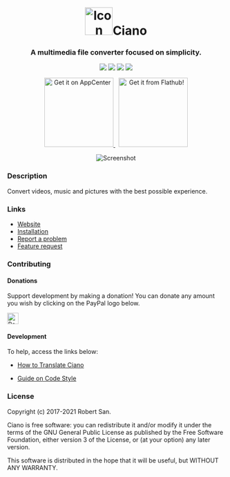 <div align="center">
    <h1>
        <img width="64" height="64" src="https://github.com/robertsanseries/ciano/blob/master/data/images/com.github.robertsanseries.ciano.png" alt="Icon">Ciano</h1>
  <h3 align="center">A multimedia file converter focused on simplicity.</h3>
    
<p align="center">
    <img src="https://api.travis-ci.org/ciano/ciano.svg?branch=master">
    <img src="https://img.shields.io/badge/ciano-v0.2.4-79E0FA.svg">
    <img src="https://img.shields.io/badge/meson-v0.40-39207C.svg">
    <img src="https://img.shields.io/badge/License-GPLv3-B70000.svg">
</p>

<p align="center">
    <a href="https://appcenter.elementary.io/com.github.robertsanseries.ciano">
        <img src="https://appcenter.elementary.io/badge.svg" width="160px" alt="Get it on AppCenter">
    </a> &nbsp;
    <a href="https://flathub.org/apps/details/com.github.robertsanseries.ciano">
        <img src="https://flathub.org/assets/badges/flathub-badge-i-en.svg" width="160px" alt="Get it from Flathub!">
    </a>
</p>
</div>

<p align="center">
    <img src="https://raw.githubusercontent.com/robertsanseries/ciano/master/data/screenshot.png" alt="Screenshot">
</p>

### Description

Convert videos, music and pictures with the best possible experience.

### Links

- [Website](https://robertsanseries.github.io/ciano)
- [Installation](https://github.com/robertsanseries/ciano/blob/redesign/INSTALL.md)
- [Report a problem](https://github.com/robertsanseries/ciano/issues/new?template=bug_report.md)
- [Feature request](https://github.com/robertsanseries/ciano/issues/new?template=feature_request.md)


### Contributing

#### Donations
 
Support development by making a donation! You can donate any amount you wish by clicking on the PayPal logo below.

  [<img src="https://www.paypalobjects.com/webstatic/en_US/i/buttons/PP_logo_h_200x51.png" height="26" alt="PayPal" />](https://www.paypal.com/cgi-bin/webscr?cmd=_s-xclick&hosted_button_id=S698J2TUEMT3C)

#### Development
To help, access the links below:

- [How to Translate Ciano](https://github.com/robertsanseries/ciano/wiki/Translate)

- [Guide on Code Style](https://github.com/robertsanseries/ciano/wiki/Guide-on-code-style)

### License

Copyright (c) 2017-2021 Robert San.

Ciano is free software: you can redistribute it and/or modify it under the terms of the GNU General Public License as published by the Free Software Foundation, either version 3 of the License, or (at your option) any later version.

This software is distributed in the hope that it will be useful, but WITHOUT ANY WARRANTY.

